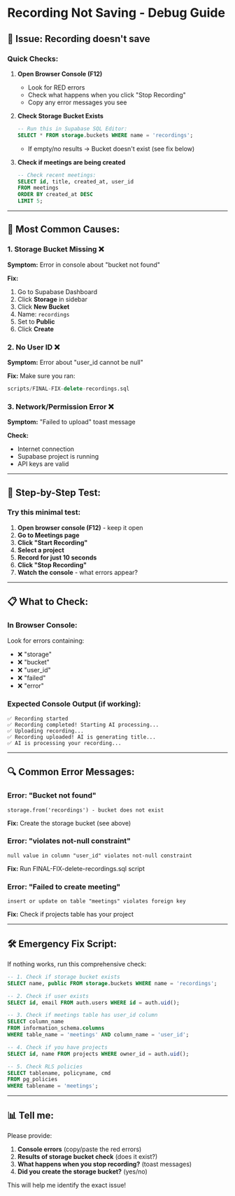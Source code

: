 # Recording Not Saving - Debug Guide

## 🚨 Issue: Recording doesn't save

### Quick Checks:

1. **Open Browser Console (F12)**
   - Look for RED errors
   - Check what happens when you click "Stop Recording"
   - Copy any error messages you see

2. **Check Storage Bucket Exists**
   ```sql
   -- Run this in Supabase SQL Editor:
   SELECT * FROM storage.buckets WHERE name = 'recordings';
   ```
   - If empty/no results → Bucket doesn't exist (see fix below)

3. **Check if meetings are being created**
   ```sql
   -- Check recent meetings:
   SELECT id, title, created_at, user_id 
   FROM meetings 
   ORDER BY created_at DESC 
   LIMIT 5;
   ```

---

## 🔧 Most Common Causes:

### 1. Storage Bucket Missing ❌
**Symptom:** Error in console about "bucket not found"

**Fix:**
1. Go to Supabase Dashboard
2. Click **Storage** in sidebar
3. Click **New Bucket**
4. Name: `recordings`
5. Set to **Public**
6. Click **Create**

### 2. No User ID ❌
**Symptom:** Error about "user_id cannot be null"

**Fix:** Make sure you ran:
```sql
scripts/FINAL-FIX-delete-recordings.sql
```

### 3. Network/Permission Error ❌
**Symptom:** "Failed to upload" toast message

**Check:**
- Internet connection
- Supabase project is running
- API keys are valid

---

## 🧪 Step-by-Step Test:

### Try this minimal test:

1. **Open browser console (F12)** - keep it open
2. **Go to Meetings page**
3. **Click "Start Recording"**
4. **Select a project**
5. **Record for just 10 seconds**
6. **Click "Stop Recording"**
7. **Watch the console** - what errors appear?

---

## 📋 What to Check:

### In Browser Console:
Look for errors containing:
- ❌ "storage"
- ❌ "bucket"
- ❌ "user_id"
- ❌ "failed"
- ❌ "error"

### Expected Console Output (if working):
```
✅ Recording started
✅ Recording completed! Starting AI processing...
✅ Uploading recording...
✅ Recording uploaded! AI is generating title...
✅ AI is processing your recording...
```

---

## 🔍 Common Error Messages:

### Error: "Bucket not found"
```
storage.from('recordings') - bucket does not exist
```
**Fix:** Create the storage bucket (see above)

### Error: "violates not-null constraint"
```
null value in column "user_id" violates not-null constraint
```
**Fix:** Run FINAL-FIX-delete-recordings.sql script

### Error: "Failed to create meeting"
```
insert or update on table "meetings" violates foreign key
```
**Fix:** Check if projects table has your project

---

## 🛠️ Emergency Fix Script:

If nothing works, run this comprehensive check:

```sql
-- 1. Check if storage bucket exists
SELECT name, public FROM storage.buckets WHERE name = 'recordings';

-- 2. Check if user exists
SELECT id, email FROM auth.users WHERE id = auth.uid();

-- 3. Check if meetings table has user_id column
SELECT column_name 
FROM information_schema.columns 
WHERE table_name = 'meetings' AND column_name = 'user_id';

-- 4. Check if you have projects
SELECT id, name FROM projects WHERE owner_id = auth.uid();

-- 5. Check RLS policies
SELECT tablename, policyname, cmd 
FROM pg_policies 
WHERE tablename = 'meetings';
```

---

## 📊 Tell me:

Please provide:
1. **Console errors** (copy/paste the red errors)
2. **Results of storage bucket check** (does it exist?)
3. **What happens when you stop recording?** (toast messages)
4. **Did you create the storage bucket?** (yes/no)

This will help me identify the exact issue!





